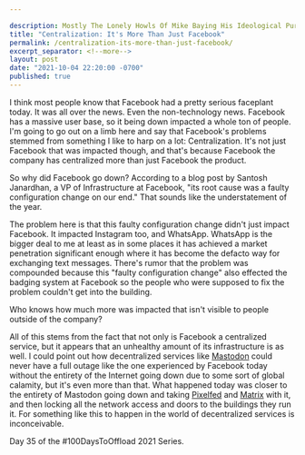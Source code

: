 ```yaml
---

description: Mostly The Lonely Howls Of Mike Baying His Ideological Purity At The Moon
title: "Centralization: It's More Than Just Facebook"
permalink: /centralization-its-more-than-just-facebook/
excerpt_separator: <!--more-->
layout: post
date: "2021-10-04 22:20:00 -0700"
published: true
---
```


I think most people know that Facebook had a pretty serious faceplant today. It was all over the news. Even the non-technology news. Facebook has a massive user base, so it being down impacted a whole ton of people. I'm going to go out on a limb here and say that Facebook's problems stemmed from something I like to harp on a lot: Centralization. It's not just Facebook that was impacted though, and that's because Facebook the company has centralized more than just Facebook the product.

<!--more-->

So why did Facebook go down? According to a blog post by Santosh Janardhan, a VP of Infrastructure at Facebook, "its root cause was a faulty configuration change on our end." That sounds like the understatement of the year.

The problem here is that this faulty configuration change didn't just impact Facebook. It impacted Instagram too, and WhatsApp. WhatsApp is the bigger deal to me at least as in some places it has achieved a market penetration significant enough where it has become the defacto way for exchanging text messages. There's rumor that the problem was compounded because this "faulty configuration change" also effected the badging system at Facebook so the people who were supposed to fix the problem couldn't get into the building.

Who knows how much more was impacted that isn't visible to people outside of the company?

All of this stems from the fact that not only is Facebook a centralized service, but it appears that an unhealthy amount of its infrastructure is as well. I could point out how decentralized services like [Mastodon](https://joinmastodon.org) could never have a full outage like the one experienced by Facebook today without the entirety of the Internet going down due to some sort of global calamity, but it's even more than that. What happened today was closer to the entirety of Mastodon going down and taking [Pixelfed](https://pixelfed.org) and [Matrix](https://matrix.org) with it, and then locking all the network access and doors to the buildings they run it. For something like this to happen in the world of decentralized services is inconceivable.  

Day 35 of the #100DaysToOffload 2021 Series.
